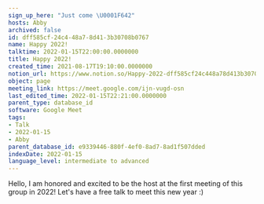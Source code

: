 ```yaml
---
sign_up_here: "Just come \U0001F642"
hosts: Abby
archived: false
id: dff585cf-24c4-48a7-8d41-3b30708b0767
name: Happy 2022!
talktime: 2022-01-15T22:00:00.0000000
title: Happy 2022!
created_time: 2021-08-17T19:10:00.0000000
notion_url: https://www.notion.so/Happy-2022-dff585cf24c448a78d413b30708b0767
object: page
meeting_link: https://meet.google.com/ijn-vugd-osn
last_edited_time: 2022-01-15T22:21:00.0000000
parent_type: database_id
software: Google Meet
tags:
- Talk
- 2022-01-15
- Abby
parent_database_id: e9339446-880f-4ef0-8ad7-8ad1f507dded
indexDate: 2022-01-15
language_level: intermediate to advanced
---
```


Hello, I am honored and excited to be the host at the first meeting of this group in 2022! Let's have a free talk to meet this new year :)






